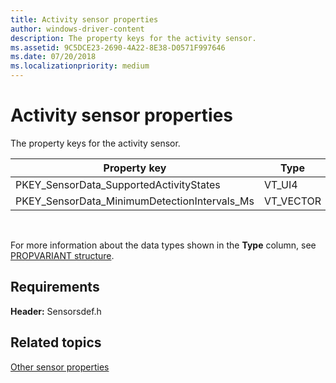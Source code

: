 ```yaml
---
title: Activity sensor properties
author: windows-driver-content
description: The property keys for the activity sensor.
ms.assetid: 9C5DCE23-2690-4A22-8E38-D0571F997646
ms.date: 07/20/2018
ms.localizationpriority: medium
---
```


# Activity sensor properties


The property keys for the activity sensor.

|Property key|Type|Required/Optional|Description|
| --- | --- | --- | --- |
|PKEY_SensorData_SupportedActivityStates|VT_UI4|R/O|Required|The supported activity states.|
|PKEY_SensorData_MinimumDetectionIntervals_Ms|VT_VECTOR | VT_UI4|R/O|Required|The minimum time interval, expressed in milliseconds, for sampling activity data.|
 

For more information about the data types shown in the **Type** column, see [PROPVARIANT structure](http://go.microsoft.com/fwlink/p/?linkid=313395).

## Requirements


**Header:** Sensorsdef.h

## Related topics


[Other sensor properties](other-sensor-properties.md)

 

 






